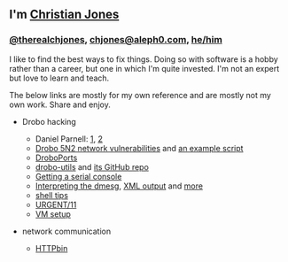 ## I'm [Christian Jones](https://github.com/therealchjones/)

### [@therealchjones](https://github.com/therealchjones/), chjones@aleph0.com, [he/him](https://www.mypronouns.org/he-him)

I like to find the best ways to fix things. Doing so with software is a hobby rather than a career, but one in which I'm quite invested. I'm not an expert but love to learn and teach.

The below links are mostly for my own reference and are mostly not my own work. Share and enjoy.

- Drobo hacking
  - Daniel Parnell: [1](https://blog.danielparnell.com/?p=285), [2](https://blog.danielparnell.com/?p=293)
  - [Drobo 5N2 network vulnerabilities](https://blog.securityevaluators.com/call-me-a-doctor-new-vulnerabilities-in-drobo5n2-4f1d885df7fc) and [an example script](https://www.exploit-db.com/exploits/48214?utm_source=pocket_reader)
  - [DroboPorts](https://sites.google.com/a/droboports.com/www/)
  - [drobo-utils](https://drobo-utils.sourceforge.net/?utm_source=pocket_saves) and [its GitHub repo](https://github.com/petersilva/drobo-utils)
  - [Getting a serial console](https://drobocommunity.m-ize.com/t/drobo-bricked-out-of-warranty-read-me/142714?utm_source=pocket_saves)
  - [Interpreting the dmesg](https://github.com/droboports/droboports.github.io/wiki/DroboFS-dmesg?utm_source=pocket_saves), [XML output](https://github.com/droboports/droboports.github.io/wiki/NASD-XML-format) and [more](https://github.com/droboports/droboports.github.io/wiki)
  - [shell tips](http://drobo.jhah.net/guides/drobofs_shell_faq)
  - [URGENT/11](https://www.armis.com/research/urgent11/)
  - [VM setup](https://sites.google.com/a/droboports.com/www/setting-up-a-vm?utm_source=pocket_reader)
- network communication

  - [HTTPbin](https://httpbin.org)
